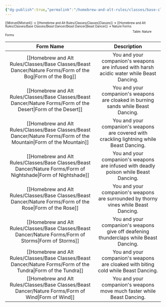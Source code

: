 ```yaml
---
{"dg-publish":true,"permalink":"/homebrew-and-alt-rules/classes/base-classes/beast-dancer/nature-forms/nature-forms/"}
---
```


<sup><sup>[[Mistveil\|Mistveil]] → [[Homebrew and Alt Rules/Classes/Classes\|Classes]] → [[Homebrew and Alt Rules/Classes/Base Classes/Beast Dancer/Beast Dancer\|Beast Dancer]] → Nature Forms</sup></sup>
<sub><sub>Table: Nature Forms</sub></sub>

|      **Form Name**      |                                      **Description**                                      |
| :----------------------: | :----------------------------------------------------------------------------------------: |
|   [[Homebrew and Alt Rules/Classes/Base Classes/Beast Dancer/Nature Forms/Form of the Bog\|Form of the Bog]]    | You and your companion's weapons are infused with harsh acidic water while Beast Dancing.  |
|  [[Homebrew and Alt Rules/Classes/Base Classes/Beast Dancer/Nature Forms/Form of the Desert\|Form of the Desert]]  |     You and your companion's weapons are cloaked in burning sands while Beast Dancing.     |
| [[Homebrew and Alt Rules/Classes/Base Classes/Beast Dancer/Nature Forms/Form of the Mountain\|Form of the Mountain]] | You and your companion's weapons are covered with crackling lightning while Beast Dancing. |
|  [[Homebrew and Alt Rules/Classes/Base Classes/Beast Dancer/Nature Forms/Form of Nightshade\|Form of Nightshade]]  |    You and your companion's weapons are infused with deadly poison while Beast Dancing.    |
|   [[Homebrew and Alt Rules/Classes/Base Classes/Beast Dancer/Nature Forms/Form of the Rose\|Form of the Rose]]   |    You and your companion's weapons are surrounded by thorny vines while Beast Dancing.    |
|    [[Homebrew and Alt Rules/Classes/Base Classes/Beast Dancer/Nature Forms/Form of Storms\|Form of Storms]]    |   You and your companion's weapons give off deafening thunderclaps while Beast Dancing.    |
|  [[Homebrew and Alt Rules/Classes/Base Classes/Beast Dancer/Nature Forms/Form of the Tundra\|Form of the Tundra]]  |     You and your companion's weapons are cloaked with biting cold while Beast Dancing.     |
|     [[Homebrew and Alt Rules/Classes/Base Classes/Beast Dancer/Nature Forms/Form of Wind\|Form of Wind]]     |           You and your companion's weapons move much faster while Beast Dancing.           |
